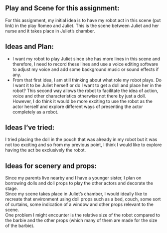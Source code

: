 ## Play and Scene for this assignment: 
For this assignment, my initial idea is to have my robot act in this scene (put link) in the play Romeo and Juliet. This is the scene between Juliet and her nurse and it takes place in Juliet’s chamber. 

## Ideas and Plan: 
<ul>
  <li>I want my robot to play Juliet since she has more lines in this scene and therefore, I need to record these lines and use a voice editing software to adjust my voice and add some background music or sound effects if any. </li>
 
<li> From that first idea, I am still thinking about what role my robot plays. Do I want it to be Juliet herself or do I want to get a doll and place her in the robot? This second way allows the robot to facilitate the idea of action, voice and other characteristics otherwise not there by just a doll. However, I do think it would be more exciting to use the robot as the actor herself and explore different ways of presenting the actor completely as a robot. </li>
</ul>

## Ideas I’ve tried: 
I tried placing the doll in the pouch that was already in my robot but it was not too exciting and so from my previous point, I think I would like to explore having the act be exclusively the robot.

## Ideas for scenery and props: 

Since my parents live nearby and I have a younger sister, I plan on borrowing dolls and doll props to play the other actors and decorate the stage. </br> 
Since my scene takes place in Juliet’s chamber, I would ideally like to recreate that environment using doll props such as a bed, couch, some sort of curtains, some indication of a window and other props relevant to the scene. </br>
One problem I might encounter is the relative size of the robot compared to the barbie and the other props (which many of them are made for the size of the barbie).


